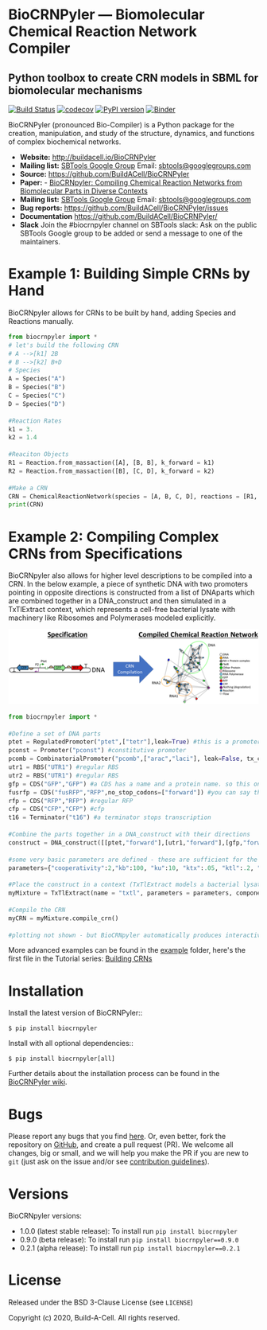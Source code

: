 # BioCRNPyler &mdash; Biomolecular Chemical Reaction Network Compiler
## Python toolbox to create CRN models in SBML for biomolecular mechanisms

[![Build Status](https://travis-ci.com/BuildACell/BioCRNPyler.svg?branch=master)](https://travis-ci.com/BuildACell/BioCRNPyler)
[![codecov](https://codecov.io/gh/BuildACell/BioCRNPyler/branch/master/graph/badge.svg)](https://codecov.io/gh/BuildACell/BioCRNPyler)
[![PyPI version](https://badge.fury.io/py/biocrnpyler.svg)](https://badge.fury.io/py/biocrnpyler)
[![Binder](https://mybinder.org/badge_logo.svg)](https://mybinder.org/v2/gh/BuildACell/BioCRNPyler/master?filepath=%2Fexamples%2F)

BioCRNPyler (pronounced Bio-Compiler) is a Python package for the creation, manipulation,
and study of the structure, dynamics, and functions
of complex biochemical networks.

- **Website:** http://buildacell.io/BioCRNPyler
- **Mailing list:** [SBTools Google Group](https://groups.google.com/g/sbtools/) Email: sbtools@googlegroups.com
- **Source:** https://github.com/BuildACell/BioCRNPyler
- **Paper:** - [BioCRNpyler: Compiling Chemical Reaction Networks from Biomolecular Parts in Diverse Contexts](https://www.biorxiv.org/content/10.1101/2020.08.02.233478v1)
- **Mailing list:** [SBTools Google Group](https://groups.google.com/g/sbtools/) Email: sbtools@googlegroups.com
- **Bug reports:** https://github.com/BuildACell/BioCRNPyler/issues
- **Documentation** https://github.com/BuildACell/BioCRNPyler/
- **Slack** Join the #biocrnpyler channel on SBTools slack: Ask on the public SBTools Google group to be added or send a message to one of the maintainers. 

# Example 1: Building Simple CRNs by Hand

BioCRNpyler allows for CRNs to be built by hand, adding Species and Reactions manually.

```python
from biocrnpyler import *
# let's build the following CRN
# A -->[k1] 2B
# B -->[k2] B+D
# Species
A = Species("A")
B = Species("B")
C = Species("C")
D = Species("D")

#Reaction Rates
k1 = 3.
k2 = 1.4

#Reaciton Objects
R1 = Reaction.from_massaction([A], [B, B], k_forward = k1)
R2 = Reaction.from_massaction([B], [C, D], k_forward = k2)

#Make a CRN
CRN = ChemicalReactionNetwork(species = [A, B, C, D], reactions = [R1, R2])
print(CRN)
```

# Example 2: Compiling Complex CRNs from Specifications

BioCRNpyler also allows for higher level descriptions to be compiled into a CRN. In the below example, a piece of synthetic DNA with two promoters pointing in opposite directions is constructed from a list of DNAparts which are combined together in a DNA_construct and then simulated in a TxTlExtract context, which represents a cell-free bacterial lysate with machinery like Ribosomes and Polymerases modeled explicitly.

![Specification to CRN Illustration](static/SpecificationToCRN.png)

```python
from biocrnpyler import *

#Define a set of DNA parts
ptet = RegulatedPromoter("ptet",["tetr"],leak=True) #this is a promoter repressed by tetR and has a leak reaction
pconst = Promoter("pconst") #constitutive promoter
pcomb = CombinatorialPromoter("pcomb",["arac","laci"], leak=False, tx_capable_list = [["arac"], ["laci"]]) #the Combinations A and B or just A or just B be transcribed
utr1 = RBS("UTR1") #regular RBS
utr2 = RBS("UTR1") #regular RBS
gfp = CDS("GFP","GFP") #a CDS has a name and a protein name. so this one is called GFP and the protein is also called GFP
fusrfp = CDS("fusRFP","RFP",no_stop_codons=["forward"]) #you can say that a protein has no stop codon. This is a little different from a fusion protein, because in this case you are saying that the ribosome reads through two proteins but still produces two distinct proteins, rather than one fused protein. This can happen in the case of the ta peptide which causes a peptide bond not to be formed while making a protein.
rfp = CDS("RFP","RFP") #regular RFP
cfp = CDS("CFP","CFP") #cfp
t16 = Terminator("t16") #a terminator stops transcription

#Combine the parts together in a DNA_construct with their directions
construct = DNA_construct([[ptet,"forward"],[utr1,"forward"],[gfp,"forward"],[t16,"forward"],[t16,"reverse"],[rfp,"reverse"],[utr1,"reverse"],[pconst,"reverse"]])

#some very basic parameters are defined - these are sufficient for the whole model to compile!
parameters={"cooperativity":2,"kb":100, "ku":10, "ktx":.05, "ktl":.2, "kdeg":2,"kint":.05}

#Place the construct in a context (TxTlExtract models a bacterial lysate with machinery like Ribosomes and Polymerases modelled explicitly)
myMixture = TxTlExtract(name = "txtl", parameters = parameters, components = [construct])

#Compile the CRN
myCRN = myMixture.compile_crn()

#plotting not shown - but BioCRNpyler automatically produces interactive reaction network graphs to help visualize and debug complex CRNs!
```


More advanced examples can be found in the [example](https://github.com/BuildACell/BioCRNPyler/tree/master/examples) folder, 
here's the first file in the Tutorial series: [Building CRNs](https://github.com/BuildACell/BioCRNPyler/blob/master/examples/1.%20Building%20CRNs%20Directly.ipynb)

# Installation


Install the latest version of BioCRNPyler::

    $ pip install biocrnpyler

Install with all optional dependencies::

    $ pip install biocrnpyler[all]

Further details about the installation process can be found in the [BioCRNPyler wiki](https://github.com/BuildACell/BioCRNPyler/wiki#installation).

# Bugs

Please report any bugs that you find [here](https://github.com/BuildACell/BioCRNPyler/issues).
Or, even better, fork the repository on [GitHub](https://github.com/BuildACell/BioCRNPyler),
and create a pull request (PR). We welcome all changes, big or small, and we
will help you make the PR if you are new to `git` (just ask on the issue and/or
see [contribution guidelines](https://github.com/BuildACell/BioCRNPyler/blob/master/docs/CONTRIBUTING.md)).

# Versions

BioCRNpyler versions:

* 1.0.0 (latest stable release): To install run `pip install biocrnpyler` 
* 0.9.0 (beta release): To install run `pip install biocrnpyler==0.9.0`
* 0.2.1 (alpha release): To install run `pip install biocrnpyler==0.2.1`

# License
Released under the BSD 3-Clause License (see `LICENSE`)

Copyright (c) 2020, Build-A-Cell. All rights reserved.

